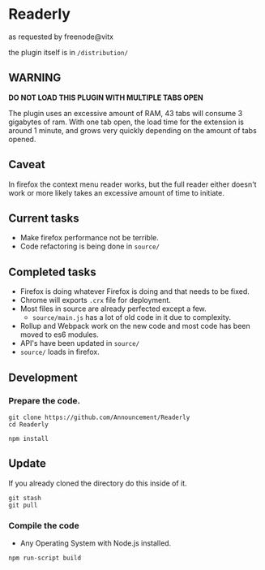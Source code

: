 # Readerly

as requested by freenode@vitx

the plugin itself is in `/distribution/`

## WARNING

**DO NOT LOAD THIS PLUGIN WITH MULTIPLE TABS OPEN**

The plugin uses an excessive amount of RAM, 43 tabs will consume 3 gigabytes of ram.
With one tab open, the load time for the extension is around 1 minute, and grows very quickly depending on the amount of tabs opened.

## Caveat

In firefox the context menu reader works, but the full reader either doesn't work or more likely takes an excessive amount of time to initiate.

## Current tasks

- Make firefox performance not be terrible.
- Code refactoring is being done in `source/`


## Completed tasks

- Firefox is doing whatever Firefox is doing and that needs to be fixed.
- Chrome will exports `.crx` file for deployment.
- Most files in source are already perfected except a few.
  - `source/main.js` has a lot of old code in it due to complexity.
- Rollup and Webpack work on the new code and most code has been moved to es6 modules.
- API's have been updated in `source/`
- `source/` loads in firefox.

## Development

### Prepare the code.

``` command
git clone https://github.com/Announcement/Readerly
cd Readerly

npm install
```

## Update

If you already cloned the directory do this inside of it.

``` command
git stash
git pull
```

### Compile the code

- Any Operating System with Node.js installed.

``` command
npm run-script build
```
